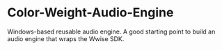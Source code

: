 # Color-Weight-Audio-Engine
Windows-based reusable audio engine.
A good starting point to build an audio engine that wraps the Wwise SDK.
